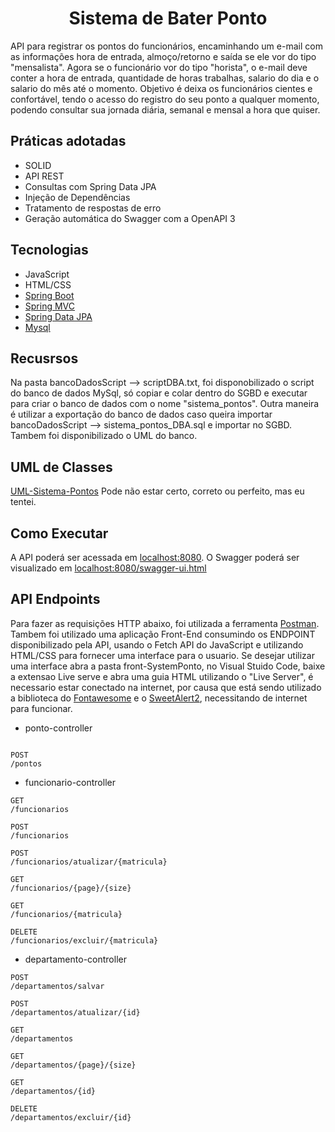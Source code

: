 <h1 align="center">
  Sistema de Bater Ponto
</h1>

API para registrar os pontos do funcionários, encaminhando um e-mail com as informações hora de entrada, almoço/retorno e saída se ele vor do tipo "mensalista". Agora se o funcionário vor do tipo "horista", o e-mail deve conter a hora de entrada, quantidade de horas trabalhas, salario do dia e o salario do mês até o momento. Objetivo é deixa os funcionários cientes e confortável, tendo o acesso do registro do seu ponto a qualquer momento, podendo consultar sua jornada diária, semanal e mensal a hora que quiser.


## Práticas adotadas

- SOLID
- API REST
- Consultas com Spring Data JPA
- Injeção de Dependências
- Tratamento de respostas de erro
- Geração automática do Swagger com a OpenAPI 3

## Tecnologias
 
- JavaScript
- HTML/CSS
- [Spring Boot](https://spring.io/projects/spring-boot)
- [Spring MVC](https://docs.spring.io/spring-framework/reference/web/webmvc.html)
- [Spring Data JPA](https://spring.io/projects/spring-data-jpa)
- [Mysql](https://dev.mysql.com/downloads/)

## Recusrsos
Na pasta bancoDadosScript --> scriptDBA.txt, foi disponobilizado o script do banco de dados MySql, só copiar e colar dentro do SGBD e executar para criar o banco de dados com o nome "sistema_pontos".
Outra maneira é utilizar a exportação do banco de dados caso queira importar bancoDadosScript --> sistema_pontos_DBA.sql e importar no SGBD. Tambem foi disponibilizado o UML do banco.

## UML de Classes

[UML-Sistema-Pontos](https://viewer.diagrams.net/?tags=%7B%7D&highlight=0000ff&edit=_blank&layers=1&nav=1&title=uml-SistemaPonto.drawio#R7V1bk9q4Ev4t54GqyamC8h14nEuS3Wxmz2wmu8k%2BbXnAA04MJrbntr%2F%2BSLZkZKltC%2FAtiba2KmNhDEhft1p9%2BXpkXm6e30bubn0dLr1gZGjL55F5NTIMY2ZM0T945CUbceZONrCK%2FGU2pO8Hbv1%2FvWxwRgYf%2FKUXF%2B5LwjBI%2FF1xcBFut94iKYy5URQ%2BFW%2B7D4Pih%2B7clScM3C7cQBz95C%2BTNfly9Ffh8V88f7Wmn6w78%2ByVjUtv1rKBeO0uwydmyHw9Mi%2BjMEyyvzbPl16A545Oy6dfXz4F7786b9%2F9EX9z%2F7z47ePvf42zh7055C35T4i8bXL0o927fz5PL%2F%2FWLpOrp7dO%2BM779ua3sUlW6dENHsiEkR%2BbvNAZ9LbLc7wQ6CrceduRebF047WHH6uji3WyCcifcRKFX%2FNpxiNR%2BLBdprdq6Ao96Y0fBPsrghbdSN%2FsRgkZmOGXn%2F3kM751Ytjk8m%2F6TvT31TN78ZI%2FM4lesndZ0xkdwO%2FTJ9p0Tgf2b06vCu%2B%2B8SJ%2F4yVeRAYlJ58sUhw%2BRAsycZ8vLv7c%2FP7HH9%2B%2BrP%2BJf3%2F07vXP4XhmESFwo5WXVCyNQcTMWxYAThb3rReiLxm9oBue9rC2CVTXDKLpWOQFbuI%2FFsXCJdK1yh%2BXf8JN6KMfbGhEEYyJWBAtoJtoVQqPyH45eReLQ%2F5BjqYVHjWztOKTsqkRnoRA6L4wt%2B3wDTF7B%2FqDmZn9UCoJsFR8%2FMtfvfsr%2FHPluF8%2FjONQ85I5ESRWKG7CbRIKkhE%2F%2BZvA3aKri3t0wy15BQPfDfwVEpWrBUINhtLFoxclPlJL5%2BSFJNyh0cXaD5bv3ZfwAa8WEoHFV3p1sQ4j%2F1%2F0WHcvXnsJQehg77jF7ySAjbwY3XNDAatzQ9fuc%2BHG926ckIFFGATuLvbv8p%2BxQUvhby%2FCJAk35KantZ94tzs3RfkT2jM4HUDmBAv6ZRiEWIyW3r37ECQHCxOeM%2B%2B5EvzkVdvkMEUuGdnIx1jhsJxZuSAUYHUohnQBQ2PylnP07%2FtwuxLghH5rkmtROnfbMMMXM51kiEIs8O6TUoDFaKH87ep9es%2BVtR%2F5QCYBD4XovfdBquHX%2FnKZ6vgoTNzEzZCAl51IG%2Fqi9gX6H83lpTaxRzb64pfoWt9fo%2F%2Fx7VFyGW7Rb3H9dKk9BLMnD0OtDkEiRiqFtB4jBBNUodZhgt7XOCTEvRZDAgmx%2BxptPO7SpdhAq%2FgR7UEKIN0CxDZ6BogOKw2MkFvXV%2FjoGR%2FTWd%2F4MEvxEX%2BM3Ds3WCst0jdKdM3qGyYGCJOl7%2BYgCTOQ3KGTuOduFUQ6hogpaZ62BxHxiJNCBE10igzH3eC52N7F%2BJ9Ul1y5idIlXQPF7ttmnYM42aKnv3nYLvxw60Y%2BUSa3SeSrU03nEJl1aLWCHi3dAjESuwHGxpVPDJILf3XlLfyNGyiIdHzw1To0XGGIOFUQucbxAQWRXiFidmi0whCxQYjc87sMu%2B0okHQLEqdDsxUGCexCUyAZEEhmHZqsMEhgmzUJMwP17JUyV%2FuDh0mdE%2F3BYyrAY2Sg36u99ZLEi2KFiI4RYfbtVi0DxK0CRC%2BAcPp2oIr%2BUwEDgZ%2BurZjxcjgANmgpA2%2B%2F4h8xIK7GuoAKU0SFCSAgcO%2B84CaM%2FQSZQGgsyu7lkFG3%2BEV0%2B9u1F%2FlJm6s%2BlzQu2wrYi7GVTAukqR9nv24Tb%2BVF6UNejQwnzWa4Q9fOaj8rSkd0piPmfW8agNeLwQv692xUjO2jqWVDuellMSSTDrFnmXSA87W%2BUlDrFmqWIbkdWVZbmkliP1pF4cNOnIKq7CqScUsWa5TnucpnXel8Jh%2BgwufATNlWa1lXohepyhegEvgOTeBb4G%2BLbB%2BaHVtM8F0FbhyTv%2FN0aTiJthrp9RCsk8ZKjJHHfcDw367QZBWep%2BvA82jIlj7ODRAstm7iXeAZaCUNtcRrvnGTyF88BCSuklsmaluA4MwDVhKJuSL5ftILAccGjdUqj9eAgNJ%2FmiHsRY%2FDO%2FRbFVqGhZb%2Bkw5hdzqJ3arA7cDw0mn6Iehgh7chb%2BP6gdIsQ0JKl1mIcC0ciJQFOrK4Vz7SLiqVeWiQ6T0fMXdSAJi5RTpm6wbqWDQoyHSZnwhDBq6qSSFz7W1jhZhhIabTdEUYMaLDNc0g8Xchmjw0d4lKeR4UYrrMXoQRAxu9uJ5CrO1UlRRDwEyXyYwwZuBqvl0aPwSKcHw0f3Qs9cWTSCMZUnHoQcCq9%2FRHOGiw9NCPTdyNR8GlXbEjCjb9wkY%2BLbKByCmcFlmW%2F6LyZoeJGEt2%2F2oLMaJfWOXRDgohjuw5qjWdIjprVGbtoCAyl7VW2krYMaA0Og4VP1mubXmyTWs4kM5xaw0GYt5WpimY7C0mBzdPgVHZkH2rEIvmbPVX0CN660TspHkNaT7tPs0hvcziktkrJKSdXtAcb7TS2wLCnG8PYb4A4zhbAWwY7yIvnWh6wz43HP1yc579RVjw3mSPzW5gA17pZxeiGfsR4qzu%2BusV3J5Z2jLj1soGmLOkEsneRdKWNPwcoy11LjohRJEsJOayee8KQX0jyDY6PFzCmcCHEROThWfmimceprzAI4YTGC9LDSMwISHWRwwD8YTyEcMcxOKqnEQYTCILLF9wJevXQPiC83quPEbDJVDL8gVbVs2DSuiCm8rCNkU%2FB106Bopo0t%2Fjs0ARhLVFBPl5JE3lL1UqWG8UCxTkJJ9K0emlHmNtMnMsvbAStGTuRKQY4EPp%2B8P7%2B9hrZWEtyDtBCvuo7aNPJv9lzKK70nq%2FDgDQ%2BZqjJbdmxdXRG1lxqtM6WGMx96My7qEKgobC6D02jaLel6X0NvSKgyZQ%2BJN%2F3qz4eYB%2FXTeAz%2BuhMMgST7wsubhKZGqiUNSSh%2BxQKoAsOKNA1XT0DIzeK34smKJR5eT3jYzeq3ssmHYPGRI7NFXuo6eSY3sFSP9s4hacUJR4aA3TRVXqoz909E4kbtfSdhJuVzF9seD%2FVUmMfcKo97IeG%2FLFcCj4ydIADqbcOmLdZWtz2vLy26J7JosTsU4anntLKYdulYMsMVt7ygFKTT0%2BFiTOVJXHaiDhlDEXBdHnnA9VNpzCczYJD2o5nGKL5uR3E06hQGwonFLsqNlQNAUO0bTvabfFCqgsePKzLa02mZqzE%2BMkjS4XGFU2JQyuXjjlxjOulaeuz8UjsOlAGxDfSLaxFDOg6rw2AQujcPxEvt556oaNMEEKmIN1aYzOL3wM%2FXu8waPLiwuIZbRshEvZytK1FomwpD3Gtxxt9D3Gtzbho7t%2FOqt8dM7ew9dLL%2FDYa2%2Fps5dBuPia2yFFWZHL76mW5YNY80ARyo29HyJ4BssyTAeggmcNpaCdClEaMxFdErDSbyutmG6IwtkULSNOPY9us3ThmzDCPa4M7YxlwYKTiQuKu1Ddm91UGMpMASHzl2HD4Tt%2Fxq8UHdfAYAx4WEAYN8GIC8O4jKfavYv8KCerBmsrUjCRWxSOesUR5OnvWB%2BWlejce4u1G%2FE0%2BQpGg4RR%2F9sq1G1FefozT393OAAMdPhAoDVwpl5cfPrwxvnoX3%2B9%2BuXLW%2F9Zv328HtMdj%2FMN0SMpmr11uAq3bvB6P8p5cvf3vA%2FTdcXL%2BsVLkhdy5nQfMNsFK2l5IUB%2BIVcIgIyrdfq5Orm4cXEJM4YA%2Bh3aLH1D7oIOd6lCQSP4UFlYTM6f3GChgElcWGylAEy76MDYkPZWnaQATNGb%2F3qzC8IXTyRFUum4g0nHnemcW84C2jSZ0Bnfdo70KXAhjznA2DQUp4IJJtgVz3OpBfTB2%2BHNI0zndseNiKRPu8h%2FTNnCtHs%2FLQYVTonKpILFRHbrNKUloTzLF4S90UA7GPArw9nfRVQwuTUFxOG8HAW47wtwNmCqdQs4MK28iIrXOJX41ose%2FQUGj8deKpR9ByibSu7mraHMLPMvgP7WgnuV95HWulYHMaSct0OTAaCpICgDdAduXgbKeBP2zlrlYhsYaEBXCqg523KpmSUNjIvqRrlpB4whR%2FZQ0RaGSirE3OQBLea%2FFDc0XJRxFIPhyLS7KQHTY4g%2BU2GpYyzNgZBjW1iCPbtTYdE78Ox246GtXKRaF611qucVzvm0HG4pm8vhrfgZ1QdC%2FhrZ5o9UjbA6w2N5xI7Kk2CfFue9lYVvU52td%2Bcuvq5SDI4XmQLCCszf%2BolfkrNXSl8l6MXOjhDFPRzMDFTquGt3oS55qKBF4qeoY%2Ffun8%2FTy7%2B1y%2BTq6a0TvvO%2BvfltbIMN%2FARs0WP2LwhTe0id8fs7y%2FvX9wm6Rhnw5oiybXsRgKnk%2Bai17G0L7DOnBEAJQCcCYOq9C0CZa3WDfaYrb5N678%2F3PqZq26Y98BbOl%2BoQ2SNmZYNO7WFWyqlVAPAbxsPVPIIVNoeCTaAguVtsguS0rD5NN906DB5%2B0oUgqJhXegGhBeVjdwvCsv47rB17HmzCRXi%2BXcogUuPwpTDVMab6PylJVAX%2FtMnZra27LXtAsNtad4Bhg2VgYVPIODSoDN1DM3Tpq%2B9TOQKrhhcBEp%2BKKmOeAkFEZkNJvxbHwatDZ9ncwVOoG6jC6ndXSPzkG7%2FenOsPQfz24irYLb%2F97%2FxvuLKuJszAxBai1d2Zlu279J9XmdmXMgfcuxs%2FyDI0tV%2B84NHDosO8HqdCgF%2FVjd0z%2B0L2oRzjQPbaI%2B4xg%2F5FAugmDwhGNfctkCiU3MIyG1hahkItSPu6jYmqFt8ZRru1uyWPNLIxbFWMia44T59xnzCv%2BNtlimr8kkZ%2FaPoK0t3b%2BB49nX5OqoUyrIRPxQ95CqNl8Wvlz0K%2F5O6rjx6Hn5np%2FjFBm%2FiZS2%2BBrCq8vYyTtb%2F4uvXiWAwVCfcya1J5X0noSUPGj5vwP3Ppx7vAfaG3p%2Fuyof3H3%2BDNzd2SSYQDWxh8Bubuw7hj%2F8ggCPQI4s4m6bdCa4NV58ULY1f%2BL1p60cXLFVJYV168OOqcg4aqusMcHeRqxrCzm0gZB5VmE3YdrKqgA2uNqmpKVgFpVKLEiVJ16BzLWZmMcXLSYVswUSQlO5R%2FFyILJGS1JrJwG291FDv5KHb4suua7Lq3lQY%2FE63KkmIedRL7iU5iunASA5xFOkTL%2BUMxOoHWDe1AyohMtmVe0%2BTmioTnwv7Z5h6UC%2FYpZiO4wmZrugiKG6s96KA96PBlh8qcwWVvy%2FSYiemdQu2y2nx%2Bns1nNlNbT5moKDab0zWkIw3IAzdGp7WNEfCnHEjhSgfe7VxWr0q0mmRUDKSB2jNBaXViXrSkSeqB1uJWc1H8kMnmUWEvIYi%2FwzSsI65ihFXcgqTyzYTZohHaIlibWOZsxLQJHlU1CcYXN0hO0DzkbE%2FouWRP0w1uk3MEMdvvJF8eNju64eYurUMwIM0sNBwufO4wZM04SZdlwx87U%2F5cxT%2BquVoa8PByWJ%2FrReDGsb8o4rUMnXoRU9aI7YM9sVNvbE6BpU90M%2BfEKuuGja8E1PbfIpvmY9X2yKYbx2CAzJtWc4NTldJtHbh22zP%2BQSUwRsByX5jbyM5f%2BpVzkrj8G%2BtW5RcT3kAjw7JvmFnV9xtcV2rufvRH9huPlVqwpoa6%2F7omr6uuX5QogYzX7jJ9wGliCE6KJkphZflgrRQ2TkhX9bX5025OZqOOukPlpNN1ysSRKxfAJAWbFVlVhMtVZ1NOO9nDOJyCwIaJ7pm4HUvQxDpCy6CvEkBLHL6VemWQ%2FaPBbyz60bMuwYSdM4VJKVenAker4OiyhzT4jeHe4hCFpVbnLVZQaRUqXTaVhq1jASoQH1Eaovt1ybV3VIWqfcGm01bT8P4jVfP3sFsis6kAG7B8RSGpNyR12ZYaRlJZhV7krXw8VbVEaKqurhfkdNmJGjZzRHcAtnNijymPLyiac3zW98OI4OYuDAMP5zUq4HQKHNlW1u2pHJBmBwGHLUtXyBkccrBftGeVAztqGM7X%2FaF7fxpPTZ58%2F%2BqUYybfK3tmWntVlkyu5KlHeTIljxFWa%2FIE%2B7FYAtx6gdKKINcOKZ3nFLsyJXvB4UzyEFLVnuY04j0Qhhyd%2FbUXny8eNmhkWcdaUwRZalYsQ8Ua3zPOTCACBOu7tnCmchAPyUFsaNVltUsDfV3Bbyw6ONio9RkUzYNCf6leKd0Na1tWKZKYrrXNTPK00tquJh5zWaoQlTUx%2BKyJqVNMOnPmkjWPBp8a%2BV3n88MpE7D37x6swOTTJlTEsyGtOJfG9IEEC625cHTRhbPnyDgPgrNXQBc0sV6%2BYP8Xq%2BYVoLoEFJRt0S2gRB%2BGXAydiWMpzHSKGSjtolvMiCk6JZjBGilLot65K2LrZ9fYzIF01U16n9JVA8QdmLfRLfCkEn5i99GrpXWSKMdXOGoJR1DWRqc4ArpoZ1aUkPIj65xXqOodVVBGR1uMOrB2Kut%2BkNbbg6hSgZs%2BD3NQDUe3%2BxnUhlV51A%2FyqB%2B%2B7LKH%2BLY86npJ9ilQGXNW4vWBHUXqJNa1BoFSECAoNUFMAGNJDM9I1FcpJ%2FlgnOR5fSA93ENt%2FBxwUzLKMfWDOMklGgouYfr41KySpJZXSvIQJZlrnFOc5jCi2zLMDTHYUuGvkvOgs9hSbqle8QW1EIPw1QSPHYyvkqBMO%2F5QhbzBIA%2FIzSnZq9tC3rHRm7wCsogmhZ9O8QOxQHcMoJJQjpY60Yvg0FhbS501OwcLTTfvDSwm5K4C3ea0UrYSQEr%2F9A4pW%2FKwSaHXPKSqfeboD2jTUv7yfuACNUTtdrtSROEnO8yPOMDrkmZKWx5zo2TjKZq5QHrwWZkLSIP9Rsqq6dw5ZIgudHgLagtcpkRZi0iI2BCnbzkTL6X4zUhUDcpzKsH4y1KvTkcF6tU9FeshzKvi4p%2FEokq75bD8jZWBsqGwqOYepJwFcMq5lKTpgG2ahZCTiXLwPphGtWnG%2BblEbBqXV%2B%2BoXsq2tDEm5j4UMotwu8Whijv6YPlylTyswZOGW46oWCyaOlkwVqb6pAnlAs8i5HrmZlFUGaw%2BWbs7fN%2FmeYWU8nqCtwRcXpxM3O2WTPs%2FhrjzVJoaXvT60ct2Dp1bvjlePfRRSx%2FdAOx3NFZISGMLarCMOHxH9cktbYxZolaqgSgNBsM0J1SrEziM0VFnYpkCIpAIT2a6CAqLsmw0jwjIWcwbHbgr6iq1PGv2ZXbpcOS5zVmdmZO5zSlA0SWhOxNnaln6zNEsx9Z12uCuIHL26ZMLkpyDCTVcI4ScuF%2BiBQKx%2FpgJr42P52cGvmuKaORjGYrJ9n%2BAjcmsecsLrk1MZ77%2Fr7j4U3HtodSHJqIui4tPH944H%2F3rr1e%2FfHnrP%2Bu3j9djS%2BIsyNhtZPKOt9uIVYWMKM1krSptYtlHEdqDxs0BK1nLf51tPn2ZS2hfLeDF5oRe1lYyOMZ5PkzcXN8EmFxhJqKqCwZ2asQXoTY9BmgSdO2H2Wu1DO20rKmeol3WxO%2BGop1%2Bb0anvN64vsh1oTKofuA%2BZGPdNLh%2BGVOgWZ5J62FY5alX1cP%2FGGlZNsjQXPTFeVhqbtH26xHerXfuo3u9HysxtJrxQuVSfFKKErS6raWQ2HKVTWjyUn10RiMgWkIoe%2FKB%2BOHuC8IXN4rnlwRPHkMcnRvW%2FAO1G%2BD8t0ZtY6vAwsmBhcOXHSCEAJe9tcCCLUUE%2FTpTZllEgVdkGqPqSsMHfcmVDnnXQcXWQMQOPKXRlm7DamC0d6wf5VfXbe4EqKVGdBsnwCqLpt6BPjvRmC7xXs85Zys6ok2mx3bGM%2Bdm4WFT6lRquKOY8K2Js0j6ixXvP7nfFyguonOQKedAehtp6CAA7Cd1HjmuokNQpbLSV3F4yL2iuRIGsmyoLi9sc%2FMje0UN8uwA4ls8XwtHB9U3qplgfQ20y9XPQackEMetGRMy1lpVHQd%2F%2FcGLd2iOvdfbxE9einn2B7EmgVf5hyqYdglTgFOpW5hKtyU6vBwEbPRdR6NehfKD%2BHZUsUl%2FqAZYn0BUm1ZLqDbFUuODmcLSjbwKjorsaSBwg0L7HW%2F2YvXvkWRP8tpQwW8o8DNlz0xtwe9oMp8qfFF%2FvIJWj9ACEgO7hZZ0GRXX%2F6bpfjeA6XiQJgWNUbBPzmk2ar1Fqk5a%2FYgSVBAEiZLdQAAH%2FH6QTcph4CcP27XgBrIk9%2Ba2Fr3EMNRKXOWabJMKVf3TtUMRivtDSLKMlqBE07y7DU%2Bm4RMuMTUdK5YGVYYwR6fFDtkUPnjliGqvDTJmzZQ7yNir%2FJp8fxoVK%2FsuYmUWrSzPGVUAi8KC8uyqdpcfI1YG9HoQgmX89Y7pzcQ0JlcBs7b2t5IU%2B4qIGYTm9pxoZVyjsv3J5U9pyrcxAMBBsa9OAQeS26oT2cknsuplh4JD0LK3dSIDaGgzNcPZYmfF3Uhjtyt1%2BupaWcwkd6fWTl%2B0IXlftVVZ9meexjmqS%2BHs%2BUQ2lzyRzXs9kIneGZaERZ3LvodzWd6qMU9hBFol0Er2wjGpqkLmxziWAWzClazU%2BW7XfPxGYNDjPksIw6gNtuENtkTVVrSLhKSmNWu8jJmYaxdZGbM%2BjPtanf56xBvUTbJbvBnVeMPZhgdnPAqxYjXUWLKnvCjX550qYe9U2KE2oJCwtxc7k0rHJ8Jfwj%2Fet7SooZaGqtRQpdKpVTNK7fSqdqSPgk3U6sN6R7p7pzQNeQd7r8ROqyDdE6QBcpduIU0ffEQbBrWLnih8Sti69YlAXVe73T9qUvtHlnbjJuu%2F3MhPp97QinYrgp4SuuPkUOUIDEECAed6xxKo%2Bh63kiRQs%2B5AuzJw3dvKEjDKkpHgAOEZGNnQgNiKSh3oXIfM%2BvY%2BWb1kbjO5A44zH3EkUM6oHXbWljMPallaZxYMhlMZgmc8y6YlRyJ1KPWTSOdJPqiM%2B0l4g0lIkYU3lNzQDjsUwLwpCMHiIXrM4STyXxe440GCa62IarsO0zmV2pTlUtNH1VxqLHwL5RAE4Hw5xIkQr21KMgNItSsyakVZ6KoHCT0%2B5b2ZZscSr%2BnWjMvy0HQuMNgQ9Zpp8F%2BasAuUf7f8q%2BRvMUokcP9zuKQVQ7NrGN50m6eE004jeUOXUYhzNPa3464d1yE6WqLB%2FwM%3D)
Pode não estar certo, correto ou perfeito, mas eu tentei.

## Como Executar

A API poderá ser acessada em [localhost:8080](http://localhost:8080).
O Swagger poderá ser visualizado em [localhost:8080/swagger-ui.html](http://localhost:8080/swagger-ui.html)

## API Endpoints

Para fazer as requisições HTTP abaixo, foi utilizada a ferramenta [Postman](https://www.postman.com/).
Tambem foi utilizado uma aplicação Front-End consumindo os ENDPOINT disponibilizado pela API, usando o Fetch API do JavaScript
e utilizando HTML/CSS para fornecer uma interface para o usuario.
Se desejar utilizar uma interface abra a pasta front-SystemPonto, no Visual Stuido Code, baixe a extensao Live serve e abra uma
guia HTML utilizando o "Live Server", é necessario estar conectado na internet, por causa que está sendo utilizado a biblioteca do 
[Fontawesome](https://fontawesome.com/start) e o [SweetAlert2](https://sweetalert2.github.io/), necessitando de internet para funcionar.

- ponto-controller
```

POST
/pontos
```
- funcionario-controller
```
GET
/funcionarios

POST
/funcionarios

POST
/funcionarios/atualizar/{matricula}

GET
/funcionarios/{page}/{size}

GET
/funcionarios/{matricula}

DELETE
/funcionarios/excluir/{matricula}
```

- departamento-controller

```
POST
/departamentos/salvar

POST
/departamentos/atualizar/{id}

GET
/departamentos

GET
/departamentos/{page}/{size}

GET
/departamentos/{id}

DELETE
/departamentos/excluir/{id}
```

